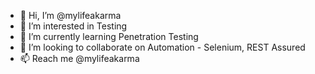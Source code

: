 - 👋 Hi, I’m @mylifeakarma
- 👀 I’m interested in Testing
- 🌱 I’m currently learning Penetration Testing
- 💞️ I’m looking to collaborate on Automation - Selenium, REST Assured
- 📫 Reach me @mylifeakarma

<!---
mylifeakarma/mylifeakarma is a ✨ special ✨ repository because its `README.md` (this file) appears on your GitHub profile.
You can click the Preview link to take a look at your changes.
--->
